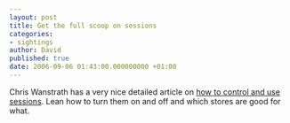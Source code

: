 ```yaml
---
layout: post
title: Get the full scoop on sessions
categories:
- sightings
author: David
published: true
date: 2006-09-06 01:43:00.000000000 +01:00
---
```

<p>Chris Wanstrath has a very nice detailed article on <a href="http://errtheblog.com/post/24">how to control and use sessions</a>. Lean how to turn them on and off and which stores are good for what.</p>